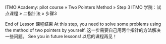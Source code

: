 ITMO Academy: pilot course » Two Pointers Method » Step 3
ITMO 学院：试点课程 » 二指针法 » 步骤3

End of Lesson  课程结束
At this step, you need to solve some problems using the method of two pointers by yourself.
这一步需要自己用两个指针的方法解决一些问题。
See you in future lessons!
以后的课程再见！